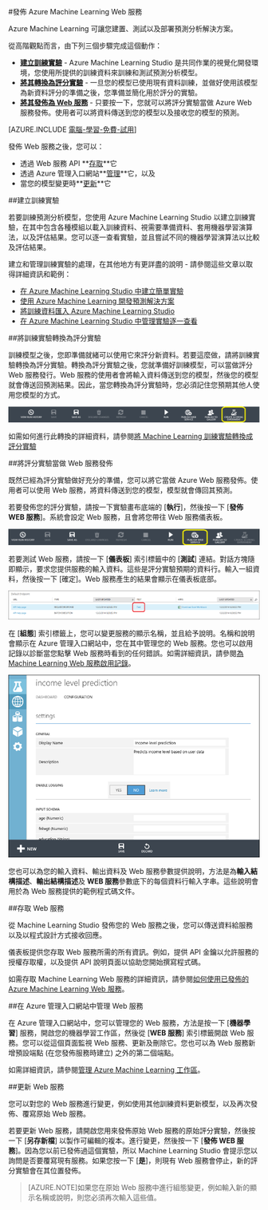 <properties 
	pageTitle="發佈 Machine Learning Web 服務 | Azure" 
	description="如何將訓練實驗轉換為評分實驗，準備它以進行發佈，然後當做 Azure Machine Learning Web 服務發佈。" 
	services="machine-learning" 
	documentationCenter="" 
	authors="garyericson" 
	manager="paulettm" 
	editor="cgronlun"/>

<tags 
	ms.service="machine-learning" 
	ms.workload="data-services" 
	ms.tgt_pltfrm="na" 
	ms.devlang="na" 
	ms.topic="article" 
	ms.date="03/04/2015" 
	ms.author="garye"/>

#發佈 Azure Machine Learning Web 服務

Azure Machine Learning 可讓您建置、測試以及部署預測分析解決方案。

從高階觀點而言，由下列三個步驟完成這個動作：

- **[建立訓練實驗]** - Azure Machine Learning Studio 是共同作業的視覺化開發環境，您使用所提供的訓練資料來訓練和測試預測分析模型。
- **[將其轉換為評分實驗]** - 一旦您的模型已使用現有資料訓練，並做好使用該模型為新資料評分的準備之後，您準備並簡化用於評分的實驗。
- **[將其發佈為 Web 服務]** - 只要按一下，您就可以將評分實驗當做 Azure Web 服務發佈。使用者可以將資料傳送到您的模型以及接收您的模型的預測。

[AZURE.INCLUDE [電腦-學習-免費-試用](../includes/machine-learning-free-trial.md)]

發佈 Web 服務之後，您可以：

- 透過 Web 服務 API **[存取]**它
- 透過 Azure 管理入口網站**[管理]**它，以及
- 當您的模型變更時**[更新]**它

[建立訓練實驗]: #create-a-training-experiment
[將其轉換為評分實驗]: #convert-the-training-experiment-to-a-scoring-experiment
[將其發佈為 Web 服務]: #publish-the-scoring-experiment-as-a-web-service
[存取]: #access-the-web-service
[管理]: #manage-the-web-service-in-the-azure-management-portal
[更新]: #update-the-web-service


##建立訓練實驗

若要訓練預測分析模型，您使用 Azure Machine Learning Studio 以建立訓練實驗，在其中包含各種模組以載入訓練資料、視需要準備資料、套用機器學習演算法，以及評估結果。您可以逐一查看實驗，並且嘗試不同的機器學習演算法以比較及評估結果。

建立和管理訓練實驗的處理，在其他地方有更詳盡的說明 - 請參閱這些文章以取得詳細資訊和範例：

- [在 Azure Machine Learning Studio 中建立簡單實驗](machine-learning-create-experiment.md)
- [使用 Azure Machine Learning 開發預測解決方案](machine-learning-walkthrough-develop-predictive-solution.md)
- [將訓練資料匯入 Azure Machine Learning Studio](machine-learning-import-data.md)
- [在 Azure Machine Learning Studio 中管理實驗逐一查看](machine-learning-manage-experiment-iterations.md)

##將訓練實驗轉換為評分實驗

訓練模型之後，您即準備就緒可以使用它來評分新資料。若要這麼做，請將訓練實驗轉換為評分實驗。轉換為評分實驗之後，您就準備好訓練模型，可以當做評分 Web 服務發行。Web 服務的使用者會將輸入資料傳送到您的模型，然後您的模型就會傳送回預測結果。因此，當您轉換為評分實驗時，您必須記住您預期其他人使用您模型的方式。

![轉換為評分實驗](./media/machine-learning-publish-web-service/figure-1.png)

如需如何進行此轉換的詳細資料，請參閱[將 Machine Learning 訓練實驗轉換成評分實驗](machine-learning-convert-training-experiment-to-scoring-experiment.md)


##將評分實驗當做 Web 服務發佈

既然已經為評分實驗做好充分的準備，您可以將它當做 Azure Web 服務發佈。使用者可以使用 Web 服務，將資料傳送到您的模型，模型就會傳回其預測。

若要發佈您的評分實驗，請按一下實驗畫布底端的 [**執行**]，然後按一下 [**發佈 WEB 服務**]。系統會設定 Web 服務，且會將您帶往 Web 服務儀表板。

![發佈 Web 服務](./media/machine-learning-publish-web-service/figure-2.png)

若要測試 Web 服務，請按一下 [**儀表板**] 索引標籤中的 [**測試**] 連結。對話方塊隨即顯示，要求您提供服務的輸入資料。這些是評分實驗預期的資料行。輸入一組資料，然後按一下 [確定]。Web 服務產生的結果會顯示在儀表板底部。

![測試 Web 服務](./media/machine-learning-publish-web-service/figure-3.png)

在 [**組態**] 索引標籤上，您可以變更服務的顯示名稱，並且給予說明。名稱和說明會顯示在 Azure 管理入口網站中，您在其中管理您的 Web 服務。您也可以啟用記錄以診斷當您點擊 Web 服務時看到的任何錯誤。如需詳細資訊，請參閱[為 Machine Learning Web 服務啟用記錄](machine-learning-web-services-logging.md)。

![設定 Web 服務](./media/machine-learning-publish-web-service/figure-4.png)

您也可以為您的輸入資料、輸出資料及 Web 服務參數提供說明，方法是為**輸入結構描述**、**輸出結構描述**及 **WEB 服務**參數底下的每個資料行輸入字串。這些說明會用於為 Web 服務提供的範例程式碼文件。

##存取 Web 服務

從 Machine Learning Studio 發佈您的 Web 服務之後，您可以傳送資料給服務以及以程式設計方式接收回應。

儀表板提供您存取 Web 服務所需的所有資訊。例如，提供 API 金鑰以允許服務的授權存取權，以及提供 API 說明頁面以協助您開始撰寫程式碼。

如需存取 Machine Learning Web 服務的詳細資訊，請參閱[如何使用已發佈的 Azure Machine Learning Web 服務](machine-learning-consume-web-services.md)。


##在 Azure 管理入口網站中管理 Web 服務

在 Azure 管理入口網站中，您可以管理您的 Web 服務，方法是按一下 [**機器學習**] 服務，開啟您的機器學習工作區，然後從 [**WEB 服務**] 索引標籤開啟 Web 服務。您可以從這個頁面監視 Web 服務、更新及刪除它。您也可以為 Web 服務新增預設端點 (在您發佈服務時建立) 之外的第二個端點。

如需詳細資訊，請參閱[管理 Azure Machine Learning 工作區](machine-learning-manage-workspace.md)。
<!-- When this article gets published, fix the link and uncomment
For more information on how to manage Azure Machine Learning web service endpoints using the REST API, see **Azure machine learning web service endpoints**. 
-->


##更新 Web 服務

您可以對您的 Web 服務進行變更，例如使用其他訓練資料更新模型，以及再次發佈、覆寫原始 Web 服務。

若要更新 Web 服務，請開啟您用來發佈原始 Web 服務的原始評分實驗，然後按一下 [**另存新檔**] 以製作可編輯的複本。進行變更，然後按一下 [**發佈 WEB 服務**]。因為您以前已發佈過這個實驗，所以 Machine Learning Studio 會提示您以詢問是否要覆寫現有服務。如果您按一下 [**是**]，則現有 Web 服務會停止，新的評分實驗會在其位置發佈。

> [AZURE.NOTE]如果您在原始 Web 服務中進行組態變更，例如輸入新的顯示名稱或說明，則您必須再次輸入這些值。


<!--HONumber=54-->